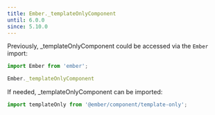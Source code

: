 ```yaml
---
title: Ember._templateOnlyComponent
until: 6.0.0
since: 5.10.0
---
```



Previously, _templateOnlyComponent could be accessed via the `Ember` import:
```js
import Ember from 'ember';

Ember._templateOnlyComponent
```

If needed, _templateOnlyComponent can be imported:
```js
import templateOnly from '@ember/component/template-only';
```
